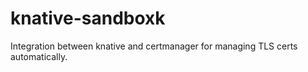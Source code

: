 # knative-sandboxk
Integration between knative and certmanager for managing TLS certs automatically.
